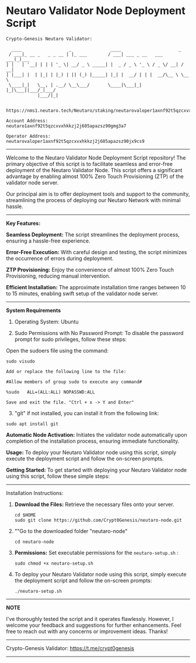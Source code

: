 # Neutaro Validator Node Deployment Script

```
Crypto-Genesis Neutaro Validator:

  ____                  _               ____                      _     
 / ___|_ __ _   _ _ __ | |_ ___        / ___| ___ _ __   ___  ___(_)___ 
| |   | '__| | | | '_ \| __/ _ \ _____| |  _ / _ \ '_ \ / _ \/ __| / __|
| |___| |  | |_| | |_) | || (_) |_____| |_| |  __/ | | |  __/\__ \ \__ \
 \____|_|   \__, | .__/ \__\___/       \____|\___|_| |_|\___||___/_|___/
            |___/|_|                                                    


https://nms1.neutaro.tech/Neutaro/staking/neutarovaloper1axnf92t5qzcxvxhkkzj2j605apazsz90jx9cs9

Account Address:
neutaro1axnf92t5qzcxvxhkkzj2j605apazsz90gmg3a7

Operator Address:
neutarovaloper1axnf92t5qzcxvxhkkzj2j605apazsz90jx9cs9
```

************************************************************************************************************************
Welcome to the Neutaro Validator Node Deployment Script repository! The primary objective of this script is to facilitate seamless and error-free deployment of the Neutaro Validator Node. This script offers a significant advantage by enabling almost 100% Zero Touch Provisioning (ZTP) of the validator node server.

Our principal aim is to offer deployment tools and support to the community, streamlining the process of deploying our Neutaro Network with minimal hassle.

************************************************************************************************************************

**Key Features:**

**Seamless Deployment:**
The script streamlines the deployment process, ensuring a hassle-free experience.

**Error-Free Execution:** 
With careful design and testing, the script minimizes the occurrence of errors during deployment.

**ZTP Provisioning:**
Enjoy the convenience of almost 100% Zero Touch Provisioning, reducing manual intervention.

**Efficient Installation:**
The approximate installation time ranges between 10 to 15 minutes, enabling swift setup of the validator node server.

************************************************************************************************************************

**System Requirements**


1) Operating System: Ubuntu

2) Sudo Permissions with No Password Prompt:
To disable the password prompt for sudo privileges, follow these steps:

Open the sudoers file using the command: 
```
sudo visudo

Add or replace the following line to the file:

#Allow members of group sudo to execute any command#

%sudo   ALL=(ALL:ALL) NOPASSWD:ALL

Save and exit the file. "Ctrl + x -> Y and Enter"
```
3) "git" if not installed, you can install it from the following link:
```
sudo apt install git
```

**Automatic Node Activation:** 
Initiates the validator node automatically upon completion of the installation process, ensuring immediate functionality.

**Usage:**
To deploy your Neutaro Validator node using this script, simply execute the deployment script and follow the on-screen prompts.

**Getting Started:**
To get started with deploying your Neutaro Validator node using this script, follow these simple steps:

************************************************************************************************************************

Installation Instructions:

1. **Download the Files:** Retrieve the necessary files onto your server.
   ```
   cd $HOME
   sudo git clone https://github.com/Crypt0Genesis/neutaro-node.git
   ```
2. ""Go to the downloaded folder "neutaro-node"
   ```
   cd neutaro-node
   ```
3. **Permissions:**
   Set executable permissions for the `neutaro-setup.sh` :
   ```
   sudo chmod +x neutaro-setup.sh
   ```
  
4. To deploy your Neutaro Validator node using this script, simply execute the deployment script and follow the on-screen prompts:
   ```
   ./neutaro-setup.sh
   ```

 ************************************************************************************************************************

**NOTE**

I've thoroughly tested the script and it operates flawlessly. However, I welcome your feedback and suggestions for further enhancements. Feel free to reach out with any concerns or improvement ideas. Thanks!

**************************
Crypto-Genesis Validator:
https://t.me/crypt0genesis
**************************

